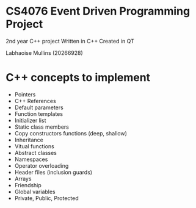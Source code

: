 # CS4076 Event Driven Programming Project
2nd year C++ project
Written in C++
Created in QT

Labhaoise Mullins (20266928)


# C++ concepts to implement
- Pointers
- C++ References
- Default parameters
- Function templates
- Initializer list
- Static class members
- Copy constructors functions (deep, shallow)
- Inheritance
- Vitual functions
- Abstract classes
- Namespaces
- Operator overloading
- Header files (inclusion guards)
- Arrays
- Friendship
- Global variables
- Private, Public, Protected
